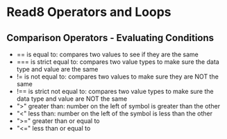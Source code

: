 # Read8 Operators and Loops

## Comparison Operators - Evaluating Conditions
  - == is equal to: compares two values to see if they are the same
  - === is strict equal to: compares two value types to make sure the data type and value are the same
  - != is not equal to: compares two values to make sure they are NOT the same
  - !== is strict not equal to: compares two value types to make sure the data type and value are NOT the same
  - ">" greater than: number on the left of symbol is greater than the other
  - "<" less than: number on the left of the symbol is less than the other
  - ">=" greater than or equal to
  - "<=" less than or equal to

